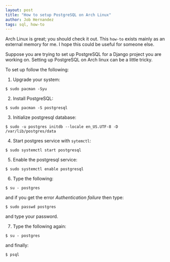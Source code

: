 ```yaml
---
layout: post
title: "How to setup PostgreSQL on Arch Linux"
author: Job Hernandez
tags: sql, how-to
---
```

Arch Linux is great; you should check it out. This `how-to` exists mainly as an external memory for me. I hope this could be useful for someone else.

Suppose you are trying to set up PostgreSQL for a Django project you are working on. Setting up PostgreSQL on Arch linux can be a little tricky.

To set up follow the following:

1. Upgrade your system:

```
$ sudo pacman -Syu
```

2. Install PostgreSQL:

```
$ sudo pacman -S postgresql
```

3. Initialize postgresql database:

```
$ sudo -u postgres initdb --locale en_US.UTF-8 -D /var/lib/postgres/data
```

4. Start postgres service with `sytemctl`:

```
$ sudo systemctl start postgresql
```

5. Enable the postgresql service:

```
$ sudo systemctl enable postgresql
```

6. Type the following:

```
$ su - postgres
```

and if you get the error *Authentication failure* then type:

```
$ sudo passwd postgres
```

and type your password.

7. Type the following again:

```
$ su - postgres
```

and finally:

```
$ psql
```
